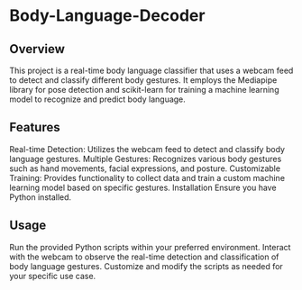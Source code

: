 # Body-Language-Decoder

## Overview
This project is a real-time body language classifier that uses a webcam feed to detect and classify different body gestures. It employs the Mediapipe library for pose detection and scikit-learn for training a machine learning model to recognize and predict body language.

## Features
Real-time Detection: Utilizes the webcam feed to detect and classify body language gestures.
Multiple Gestures: Recognizes various body gestures such as hand movements, facial expressions, and posture.
Customizable Training: Provides functionality to collect data and train a custom machine learning model based on specific gestures.
Installation
Ensure you have Python installed.

## Usage
Run the provided Python scripts within your preferred environment.
Interact with the webcam to observe the real-time detection and classification of body language gestures.
Customize and modify the scripts as needed for your specific use case.
